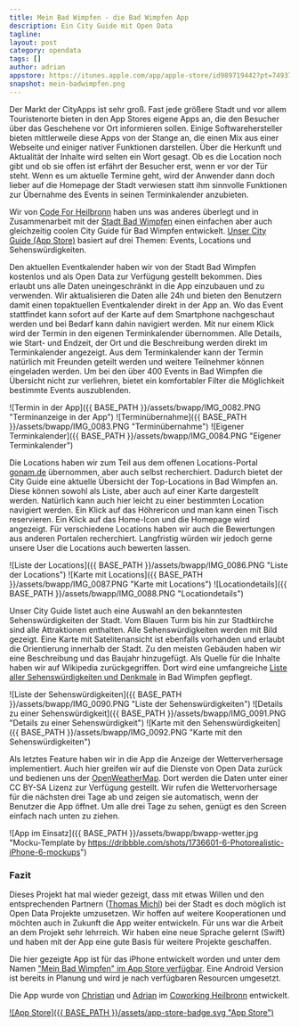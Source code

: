 ```yaml
---
title: Mein Bad Wimpfen - die Bad Wimpfen App 
description: Ein City Guide mit Open Data
tagline:
layout: post
category: opendata
tags: []
author: adrian
appstore: https://itunes.apple.com/app/apple-store/id989719442?pt=74937800&ct=ODL&mt=8
snapshot: mein-badwimpfen.png
---
```


Der Markt der CityApps ist sehr groß. Fast jede größere Stadt und vor allem Touristenorte bieten in den App Stores
eigene Apps an, die den Besucher über das Geschehene vor Ort informieren sollen. Einige Softwarehersteller bieten
mittlerweile diese Apps von der Stange an, die einen Mix aus einer Webseite und einiger nativer Funktionen darstellen.
Über die Herkunft und Aktualität der Inhalte wird selten ein Wort gesagt. Ob es die Location noch gibt und ob sie offen 
ist erfährt der Besucher erst, wenn er vor der Tür steht. Wenn es um aktuelle Termine geht, wird der Anwender 
dann doch lieber auf die Homepage der Stadt verwiesen statt ihm sinnvolle Funktionen zur Übernahme des Events in 
seinen Terminkalender anzubieten.

Wir von [Code For Heilbronn](http://codefor.de/heilbronn/) haben uns was anderes überlegt und in 
Zusammenarbeit mit der [Stadt Bad Wimpfen](http://www.badwimpfen.de) einen
einfachen aber auch gleichzeitig coolen City Guide für Bad Wimpfen entwickelt.
[Unser City Guide (App Store)](https://itunes.apple.com/app/apple-store/id989719442?pt=74937800&ct=ODL&mt=8) basiert auf 
drei Themen: Events, Locations und Sehenswürdigkeiten.

Den aktuellen Eventkalender haben wir von der Stadt Bad Wimpfen kostenlos und als Open Data zur Verfügung 
gestellt bekommen. Dies erlaubt uns alle Daten uneingeschränkt in die App einzubauen und zu verwenden. Wir 
aktualisieren die Daten alle 24h und bieten den Benutzern damit einen topaktuellen Eventkalender direkt in der App 
an. Wo das Event stattfindet kann sofort auf der Karte auf dem Smartphone nachgeschaut werden und bei 
Bedarf kann dahin navigiert werden. Mit nur einem Klick wird der Termin in den eigenen Terminkalender übernommen. 
Alle Details, wie Start- und Endzeit, der Ort und die Beschreibung werden direkt im Terminkalender angezeigt.
Aus dem Terminkalender kann der Termin natürlich mit Freunden geteilt werden und weitere Teilnehmer 
können eingeladen werden.
Um bei den über 400 Events in Bad Wimpfen die Übersicht nicht zur verliehren, bietet ein komfortabler Filter
die Möglichkeit bestimmte Events auszublenden.

![Termin in der App]({{ BASE_PATH }}/assets/bwapp/IMG_0082.PNG "Terminanzeige in der App")
![Terminübernahme]({{ BASE_PATH }}/assets/bwapp/IMG_0083.PNG "Terminübernahme")
![Eigener Terminkalender]({{ BASE_PATH }}/assets/bwapp/IMG_0084.PNG "Eigener Terminkalender")
  
Die Locations haben wir zum Teil aus dem offenen Locations-Portal [gonam.de](http://gonam.de) übernommen, aber auch selbst recherchiert.
Dadurch bietet der City Guide eine aktuelle Übersicht der Top-Locations in Bad Wimpfen an. Diese können sowohl als Liste,
aber auch auf einer Karte dargestellt werden. Natürlich kann auch hier leicht zu einer bestimmten Location navigiert werden.
Ein Klick auf das Höhrericon und man kann einen Tisch reservieren. Ein Klick auf das Home-Icon und die Homepage wird angezeigt.
Für verschiedene Locations haben wir auch die Bewertungen aus anderen Portalen recherchiert. Langfristig würden
wir jedoch gerne unsere User die Locations auch bewerten lassen.

![Liste der Locations]({{ BASE_PATH }}/assets/bwapp/IMG_0086.PNG "Liste der Locations")
![Karte mit Locations]({{ BASE_PATH }}/assets/bwapp/IMG_0087.PNG "Karte mit Locations")
![Locationdetails]({{ BASE_PATH }}/assets/bwapp/IMG_0088.PNG "Locationdetails")
 
Unser City Guide listet auch eine Auswahl an den bekanntesten Sehenswürdigkeiten der Stadt. Vom Blauen Turm 
bis hin zur Stadtkirche sind alle Attraktionen enthalten. Alle Sehenswürdigkeiten werden mit Bild gezeigt.
Eine Karte mit Satelitenansicht ist ebenfalls vorhanden und erlaubt die Orientierung innerhalb der Stadt.
Zu den meisten Gebäuden haben wir eine Beschreibung und das Baujahr hinzugefügt.
Als Quelle für die Inhalte haben wir auf Wikipedia zurückgegriffen. Dort wird eine umfangreiche [Liste 
aller Sehenswürdigkeiten und Denkmale](http://de.wikipedia.org/wiki/Liste_der_Kulturdenkmale_in_Bad_Wimpfen) 
in Bad Wimpfen gepflegt.

![Liste der Sehenswürdigkeiten]({{ BASE_PATH }}/assets/bwapp/IMG_0090.PNG "Liste der Sehenswürdigkeiten")
![Details zu einer Sehenswürdigkeit]({{ BASE_PATH }}/assets/bwapp/IMG_0091.PNG "Details zu einer Sehenswürdigkeit")
![Karte mit den Sehenswürdigkeiten]({{ BASE_PATH }}/assets/bwapp/IMG_0092.PNG "Karte mit den Sehenswürdigkeiten")

Als letztes Feature haben wir in die App die Anzeige der Wetterverhersage implementiert. Auch hier greifen wir auf die 
Dienste von Open Data zurück und bedienen uns der [OpenWeatherMap](http://openweathermap.org). Dort werden die 
Daten unter einer CC BY-SA Lizenz zur Verfügung gestellt. Wir rufen die Wettervorhersage für die nächsten 
drei Tage ab und zeigen sie automatisch, wenn der Benutzer die App öffnet. Um alle drei Tage zu sehen, 
genügt es den Screen einfach nach unten zu ziehen. 

![App im Einsatz]({{ BASE_PATH }}/assets/bwapp/bwapp-wetter.jpg "Mocku-Template by https://dribbble.com/shots/1736601-6-Photorealistic-iPhone-6-mockups")

### Fazit

Dieses Projekt hat mal wieder gezeigt, dass mit etwas Willen und den entsprechenden Partnern 
([Thomas Michl](https://twitter.com/thomas_michl)) bei der Stadt
es doch möglich ist Open Data Projekte umzusetzen. Wir hoffen auf weitere Kooperationen und möchten auch in Zukunft die 
App weiter entwickeln.
Für uns war die Arbeit an dem Projekt sehr lehrreich. Wir haben eine neue Sprache gelernt (Swift) und haben mit der 
App eine gute Basis für weitere Projekte geschaffen. 

Die hier gezeigte App ist für das iPhone entwickelt worden und 
unter dem Namen ["Mein Bad Wimpfen" im App Store verfügbar](https://itunes.apple.com/app/apple-store/id989719442?pt=74937800&ct=ODL&mt=8).
Eine Android Version ist bereits in Planung
und wird je nach verfügbaren Resourcen umgesetzt.

Die App wurde von [Christian](http://appproject.de/) und [Adrian](http://grundid.de) im
[Coworking Heilbronn](http://coworking-heilbronn.org/) entwickelt. 

[![App Store]({{ BASE_PATH }}/assets/app-store-badge.svg "App Store")](https://itunes.apple.com/app/apple-store/id989719442?pt=74937800&ct=ODL&mt=8)
